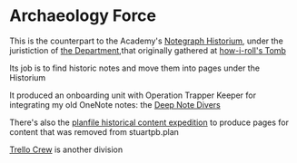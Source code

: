 # Archaeology Force

This is the counterpart to the Academy's [Notegraph Historium](c4ab1f6b-cac2-4025-ae27-3b82f0a9d4c6.md), under the juristiction of [the Department](a3f1fbb2-28c2-43b2-950d-6d5b7af7cd64.md),that originally gathered at [how-i-roll's Tomb](bbeba5e6-b56a-4a1d-9547-8241311e7cf2.md)

Its job is to find historic notes and move them into pages under the Historium

It produced an onboarding unit with Operation Trapper Keeper for integrating my old OneNote notes: the [Deep Note Divers](acea3fb8-4b0d-434e-aefd-3a75ced4f0a2.md)

There's also the [planfile historical content expedition](aa9294c4-dabd-4638-a2db-5bbeb6236f8e.md) to produce pages for content that was removed from stuartpb.plan

[Trello Crew](b029d2f9-a908-47a2-ab78-e43ed07e69b6.md) is another division
